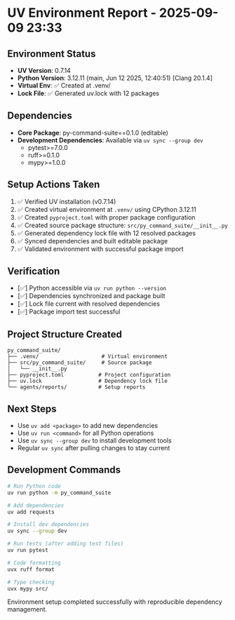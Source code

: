 # UV Environment Report - 2025-09-09 23:33

## Environment Status
- **UV Version**: 0.7.14
- **Python Version**: 3.12.11 (main, Jun 12 2025, 12:40:51) [Clang 20.1.4]
- **Virtual Env**: ✅ Created at .venv/
- **Lock File**: ✅ Generated uv.lock with 12 packages

## Dependencies
- **Core Package**: py-command-suite==0.1.0 (editable)
- **Development Dependencies**: Available via `uv sync --group dev`
  - pytest>=7.0.0
  - ruff>=0.1.0
  - mypy>=1.0.0

## Setup Actions Taken
1. ✅ Verified UV installation (v0.7.14)
2. ✅ Created virtual environment at `.venv/` using CPython 3.12.11
3. ✅ Created `pyproject.toml` with proper package configuration
4. ✅ Created source package structure: `src/py_command_suite/__init__.py`
5. ✅ Generated dependency lock file with 12 resolved packages
6. ✅ Synced dependencies and built editable package
7. ✅ Validated environment with successful package import

## Verification
- [✅] Python accessible via `uv run python --version`
- [✅] Dependencies synchronized and package built
- [✅] Lock file current with resolved dependencies
- [✅] Package import test successful

## Project Structure Created
```
py_command_suite/
├── .venv/                    # Virtual environment
├── src/py_command_suite/     # Source package
│   └── __init__.py
├── pyproject.toml           # Project configuration
├── uv.lock                  # Dependency lock file
└── agents/reports/          # Setup reports
```

## Next Steps
- Use `uv add <package>` to add new dependencies
- Use `uv run <command>` for all Python operations
- Use `uv sync --group dev` to install development tools
- Regular `uv sync` after pulling changes to stay current

## Development Commands
```bash
# Run Python code
uv run python -m py_command_suite

# Add dependencies
uv add requests

# Install dev dependencies
uv sync --group dev

# Run tests (after adding test files)
uv run pytest

# Code formatting
uvx ruff format

# Type checking
uvx mypy src/
```

Environment setup completed successfully with reproducible dependency management.